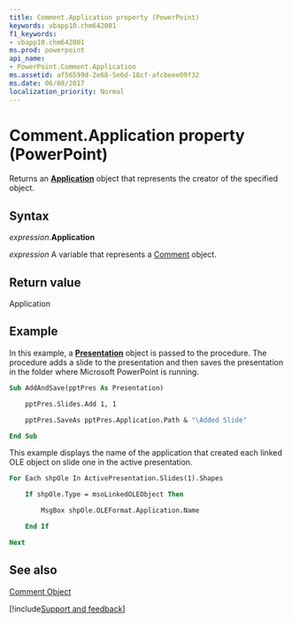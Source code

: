 ```yaml
---
title: Comment.Application property (PowerPoint)
keywords: vbapp10.chm642001
f1_keywords:
- vbapp10.chm642001
ms.prod: powerpoint
api_name:
- PowerPoint.Comment.Application
ms.assetid: af56599d-2e68-5e6d-18cf-afcbeee09f32
ms.date: 06/08/2017
localization_priority: Normal
---
```



# Comment.Application property (PowerPoint)

Returns an  **[Application](PowerPoint.Application.md)** object that represents the creator of the specified object.


## Syntax

_expression_.**Application**

_expression_ A variable that represents a [Comment](PowerPoint.Comment.md) object.


## Return value

Application


## Example

In this example, a  **[Presentation](PowerPoint.Presentation.md)** object is passed to the procedure. The procedure adds a slide to the presentation and then saves the presentation in the folder where Microsoft PowerPoint is running.


```vb
Sub AddAndSave(pptPres As Presentation)

    pptPres.Slides.Add 1, 1

    pptPres.SaveAs pptPres.Application.Path & "\Added Slide"

End Sub
```

This example displays the name of the application that created each linked OLE object on slide one in the active presentation.




```vb
For Each shpOle In ActivePresentation.Slides(1).Shapes

    If shpOle.Type = msoLinkedOLEObject Then

        MsgBox shpOle.OLEFormat.Application.Name

    End If

Next
```


## See also


[Comment Object](PowerPoint.Comment.md)

[!include[Support and feedback](~/includes/feedback-boilerplate.md)]